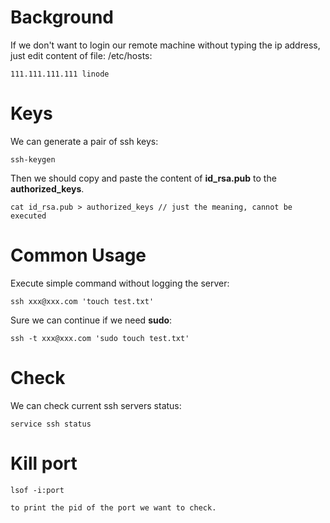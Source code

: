 # Background
If we don't want to login our remote machine without typing the ip address, just edit content of file: /etc/hosts:

    111.111.111.111 linode

# Keys
We can generate a pair of ssh keys:

    ssh-keygen

Then we should copy and paste the content of **id_rsa.pub** to the **authorized_keys**.

    cat id_rsa.pub > authorized_keys // just the meaning, cannot be executed

# Common Usage
Execute simple command without logging the server:

    ssh xxx@xxx.com 'touch test.txt'

Sure we can continue if we need **sudo**:

    ssh -t xxx@xxx.com 'sudo touch test.txt'

# Check
We can check current ssh servers status:

    service ssh status

# Kill port

	lsof -i:port

	to print the pid of the port we want to check.


